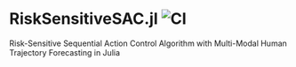 # RiskSensitiveSAC.jl ![CI](https://github.com/StanfordMSL/RiskSensitiveSAC.jl/workflows/CI/badge.svg)
Risk-Sensitive Sequential Action Control Algorithm with Multi-Modal Human Trajectory Forecasting in Julia
